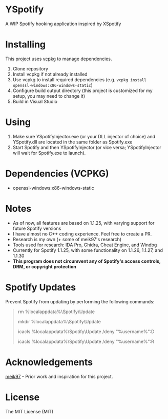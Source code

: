 # YSpotify
A WIP Spotify hooking application inspired by XSpotify

# Installing
This project uses [vcpkg](https://github.com/microsoft/vcpkg) to manage dependencies.

1. Clone repository
2. Install vcpkg if not already installed
3. Use vcpkg to install required dependencies (e.g. `vcpkg install openssl-windows:x86-windows-static`)
4. Configure build output directory (this project is customized for my setup, you may need to change it)
5. Build in Visual Studio

# Using
1. Make sure YSpotifyInjector.exe (or your DLL injector of choice) and YSpotify.dll are located in the same folder as Spotify.exe
2. Start Spotify and then YSpotifyInjector (or vice versa; YSpotifyInjector will wait for Spotify.exe to launch).

# Dependencies (VCPKG)
* openssl-windows:x86-windows-static

# Notes
* As of now, all features are based on 1.1.25, with varying support for future Spotify versions
* I have almost no C++ coding experience. Feel free to create a PR.
* Research is my own (+ some of meik97's research)
* Tools used for research: IDA Pro, Ghidra, Cheat Engine, and Windbg
* Currently for Spotify 1.1.25, with some functionality on 1.1.26, 1.1.27, and 1.1.30
* **This program does not circumvent any of Spotify's access controls, DRM, or copyright protection**

# Spotify Updates
Prevent Spotify from updating by performing the following commands:
>rm %localappdata%\Spotify\Update
>
>mkdir %localappdata%\Spotify\Update
>
>icacls %localappdata%\Spotify\Update /deny "%username%":D
>
>icacls %localappdata%\Spotify\Update /deny "%username%":R

# Acknowledgements
[meik97](https://github.com/meik97) - Prior work and inspiration for this project.

# License
The MIT License (MIT)